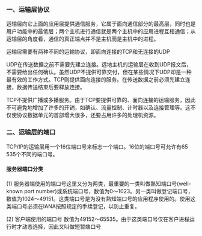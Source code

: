 ### 一、运输层协议

运输层向它上面的应用层提供通信服务，它属于面向通信部分的最高层，同时也是用户功能中的最低层；两个主机进行通信就是两个主机中的应用进程互相通信；从运输层的角度看，通信的真正端点并不是主机而是主机中的进程。

运输层需要有两种不同的运输协议，即面向连接的TCP和无连接的UDP

UDP在传送数据之前不需要先建立连接。远地主机的运输层在收到UDP报文后，不需要给出任何确认。虽然UDP不提供可靠交付，但在某些情况下UDP却是一种最有效的工作方式。TCP则提供面向连接的服务。在传送数据之前必须先建立连接，数据传送结束后要释放连接。

TCP不提供广播或多播服务。由于TCP要提供可靠的、面向连接的运输服务，因此不可避免地增加了许多的开销，如确认、流量控制、计时器以及连接管理等。这不仅使协议数据单元的首部增大很多，还要占用许多的处理机资源。

### 二、运输层的端口

TCP/IP的运输层用一个16位端口号来标志一个端口。16位的端口号可允许有65 535个不同的端口号。

#### 服务器端口分类

(1) 服务器端使用的端口号这里又分为两类，最重要的一类叫做熟知端口号(well-known port number)或系统端口号，数值为0～1023。另一类叫做登记端口号，数值为1024～49151。这类端口号是为没有熟知端口号的应用程序使用的。使用这类端口号必须在IANA按照规定的手续登记，以防止重复。

(2) 客户端使用的端口号 数值为49152～65535。由于这类端口号仅在客户进程运行时才动态选择，因此又叫做短暂端口号

